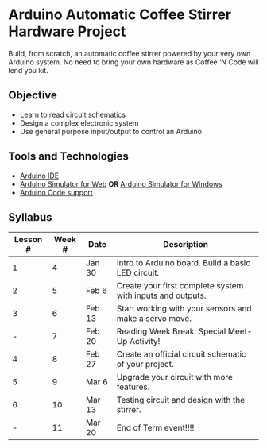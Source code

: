 # Arduino Automatic Coffee Stirrer Hardware Project

Build, from scratch, an automatic coffee stirrer powered by your very own Arduino system.  No need to bring your own hardware as Coffee ‘N Code will lend you kit.

## Objective
* Learn to read circuit schematics
* Design a complex electronic system
* Use general purpose input/output to control an Arduino

## Tools and Technologies
* [Arduino IDE](https://www.arduino.cc/en/Main/Software)
* [Arduino Simulator for Web](https://www.tinkercad.com/circuits)
**OR**
[Arduino Simulator for Windows](https://www.sites.google.com/site/unoardusim/services)
* [Arduino Code support](https://www.arduino.cc/en/Tutorial/BuiltInExamples)

## Syllabus
| Lesson # | Week # | Date          | Description                                           |
| -------- | ------ | ------------- | ------------------------------------------------------|
| 1        | 4      | Jan 30  | Intro to Arduino board. Build a basic LED circuit.                       |
| 2        | 5      | Feb 6 | Create your first complete system with inputs and outputs.     |
| 3        | 6      | Feb 13  | Start working with your sensors and make a servo move.       |
| -        | 7      | Feb 20 | Reading Week Break: Special Meet-Up Activity!         |
| 4        | 8      | Feb 27 | Create an official circuit schematic of your project.    |
| 5        | 9      | Mar 6 | Upgrade your circuit with more features.|
| 6        | 10     | Mar 13 | Testing circuit and design with the stirrer. |
| -        | 11     | Mar 20 |End of Term event!!!! |
